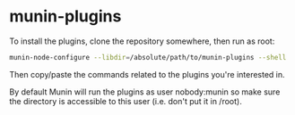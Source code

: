 munin-plugins
=============

To install the plugins, clone the repository somewhere, then run as root:

```bash
munin-node-configure --libdir=/absolute/path/to/munin-plugins --shell
```

Then copy/paste the commands related to the plugins you're interested in.

By default Munin will run the plugins as user nobody:munin so make sure the directory is accessible to this user (i.e. don't put it in /root).
